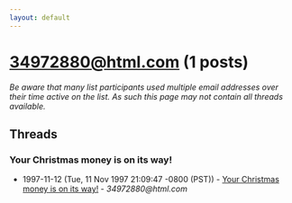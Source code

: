 ```yaml
---
layout: default
---
```


# 34972880@html.com (1 posts)

_Be aware that many list participants used multiple email addresses over their time active on the list. As such this page may not contain all threads available._

## Threads

### Your Christmas money is on its way!
+ 1997-11-12 (Tue, 11 Nov 1997 21:09:47 -0800 (PST)) - [Your Christmas money is on its way!](/archive/1997/11/ca4a82d187171f8514f0dfcd20057b61f8b0ce78903ed76ed37976dd07b12af5) - _34972880@html.com_

